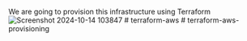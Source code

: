 We are going to provision this infrastructure using Terraform
![Screenshot 2024-10-14 103847](https://github.com/user-attachments/assets/9e319bd0-193c-4122-9d62-1fb94e7faf40)
#   t e r r a f o r m - a w s  
 #   t e r r a f o r m - a w s - p r o v i s i o n i n g  
 